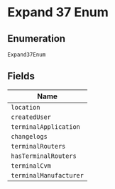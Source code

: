 
# Expand 37 Enum

## Enumeration

`Expand37Enum`

## Fields

| Name |
|  --- |
| `location` |
| `createdUser` |
| `terminalApplication` |
| `changelogs` |
| `terminalRouters` |
| `hasTerminalRouters` |
| `terminalCvm` |
| `terminalManufacturer` |


